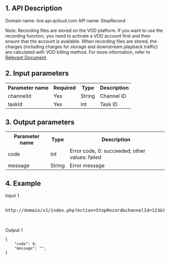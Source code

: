 ## 1. API Description

Domain name: live.api.qcloud.com
API name: StopRecord

Note: Recording files are stored on the VOD platform. If you want to use the recording function, you need to activate a VOD account first and then ensure that the account is available. When recording files are stored, the charges (including charges for storage and downstream playback traffic) are calculated with VOD billing method. For more information, refer to [Relevant Document](http://tce.fsphere.cn/document/product/267/2818).


## 2. Input parameters
</b></th>
<table class="t"><tbody><tr>
<th><b>Parameter name</b></th>
<th><b>Required</b></th>
<th><b>Type</b></th>
<th><b>Description</b></th>
<tr>
<td> channelId
<td> Yes
<td> String
<td> Channel ID
<tr>
<td> taskId
<td> Yes
<td> Int
<td> Task ID
<tr>


</tbody></table>


</b></th>

## 3. Output parameters
</b></th>
<table class="t"><tbody><tr>
<th><b>Parameter name</b></th>
<th><b>Type</b></th>
<th><b>Description</b></th>
<tr>
<td> code
<td> Int
<td> Error code, 0: succeeded; other values: failed
<tr>
<td> message
<td> String
<td> Error message
<tr>

</tbody></table>

</b></th>

## 4. Example

Input 1
<pre>

http://domain/v2/index.php?Action=StopRecord&channelId=123&taskId=1&<a href="http://tce.fsphere.cn/doc/api/229/6976">Public Request Parameters</a>


</pre>

Output 1
```
{
    "code": 0,
    "message": "",
}

```

